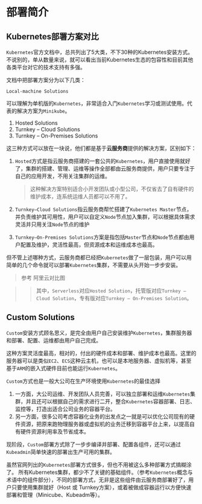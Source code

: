 # 部署简介

## Kubernetes部署方案对比

`Kubernetes`官方文档中，总共列出了5大类，不下30种的Kubernetes安装方式。不说别的，单从数量来说，就可以看出当前Kubernetes生态的包容性和目前其他各类平台对它的技术支持有多强。

文档中把部署方案分为以下几类：

`Local-machine Solutions`

可以理解为单机版的`Kubernetes`，非常适合入门`Kubernetes`学习或测试使用。代表的解决方案为`Minikube`。
 
1. Hosted Solutions
2. Turnkey – Cloud Solutions
3. Turnkey – On-Premises Solutions

这三种方式可以放在一块说，他们都是基于**云服务商**提供的解决方案，区别如下：

1. `Hosted`方式是指云服务商搭建的一套公共的`Kubernetes`，用户直接使用就好了，集群的搭建、管理、运维等操作全部都由云服务商提供，用户只要专注于自己的应用开发，不用关注集群的运维。
    > 这种解决方案特别适合小开发团队或小型公司，不仅省去了自有硬件的维护成本，连系统运维人员都可以不用了。

2. `Turnkey–Cloud Solutions`指云服务商帮忙搭建了`Kubernetes Master`节点，并负责维护其可用性，用户可以自定义`Node`节点加入集群，可以根据具体需求灵活并只用关注`Node`节点的维护

3. `Turnkey–On-Premises Solutions`方案是指包括`Master`节点和`Node`节点都由用户配置及维护，灵活性最高，但资源成本和运维成本也最高。

但不管上述哪种方式，云服务商都已经把`Kubernetes`做了一层包装，用户可以用简单的几个命令就可以部署`Kubernetes`集群，不需要从头开始一步步安装。

> 参考 阿里云对比图

> > 其中，`Serverless`对应`Hosted Solution`，托管版对应`Turnkey – Cloud Solution`，专有版对应`Turnkey – On-Premises Solution`。

## Custom Solutions

`Custom`安装方式顾名思义，是完全由用户自己安装维护`Kubernetes`，集群服务器和部署、配置、运维都由用户自己完成。

这种方案灵活度最高，相对的，付出的硬件成本和部署、维护成本也最高。这里的服务器可以是类似`EC2`、`ECS`这种云主机，也可以是本地服务器、虚拟机等，甚至基于`ARM`的嵌入式硬件目前也能运行`Kubernetes`。

`Custom`方式也是一般大公司在生产环境使用`Kubernetes`的最佳选择

1. 一方面，大公司运维、开发团队人员完善，可以独立部署和运维`Kubernetes`集群，并且还可以根据自己的需求进行二开，整合`Kubernetes`容器部署、日志、监控等，打造出适合公司业务的容器平台。
2. 另一方面，很多公司考虑容器化业务的出发点之一就是可以优化公司现有的硬件资源，把原来跑物理服务器或虚拟机的业务迁移到容器平台上来，以提高自有硬件资源利用率及节省成本。

现阶段，`Custom`部署方式除了一步步编译并部署、配置各组件，还可以通过`Kubeadmin`简单快速的部署出生产可用的集群。

虽然官网列出的`Kubernetes`部署方式很多，但也不用被这么多种部署方式搞糊涂了。
所有Kubernetes集群，都少不了关键的基础组件。（参考`Kubernetes`概念与术语中的组件部分），不同的部署方式，无非是这些组件由云服务商部署好了，用户只要使用集群就好（Host 或 Turnkey方案），或着被做成容器运行以方便快速部署和管理（Minicube、Kubeadm等）。